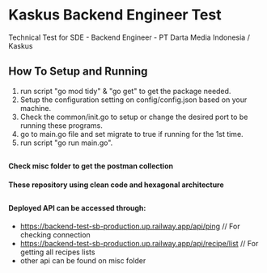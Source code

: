 # Kaskus Backend Engineer Test 
Technical Test for SDE - Backend Engineer - PT Darta Media Indonesia / Kaskus

## How To Setup and Running
1. run script "go mod tidy" & "go get" to get the package needed.
2. Setup the configuration setting on config/config.json based on your machine.
3. Check the common/init.go to setup or change the desired port to be running these programs.
3. go to main.go file and set migrate to true if running for the 1st time.
4. run script "go run main.go".
##

##
#### Check misc folder to get the postman collection
#### These repository using clean code and hexagonal architecture
##

##
#### Deployed API can be accessed through: 
- https://backend-test-sb-production.up.railway.app/api/ping // For checking connection
- https://backend-test-sb-production.up.railway.app/api/recipe/list // For getting all recipes lists
- other api can be found on misc folder
##
